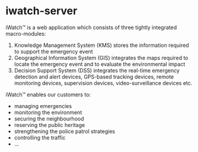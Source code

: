 # iwatch-server
iWatch™ is a web application which consists of three tightly integrated macro-modules:

1. Knowledge Management System (KMS) stores the information required to support the emergency event
2. Geographical Information System (GIS) integrates the maps required to locate the emergency event and to evaluate the environmental impact
3. Decision Support System (DSS) integrates the real-time emergency detection and alert devices, GPS-based tracking devices, remote monitoring devices, supervision devices, video-surveillance devices etc.

iWatch™ enables our customers to:

* managing emergencies
* monitoring the environment
* securing the neighbourhood
* reserving the public heritage
* strengthening the police patrol strategies
* controlling the traffic
* ...
